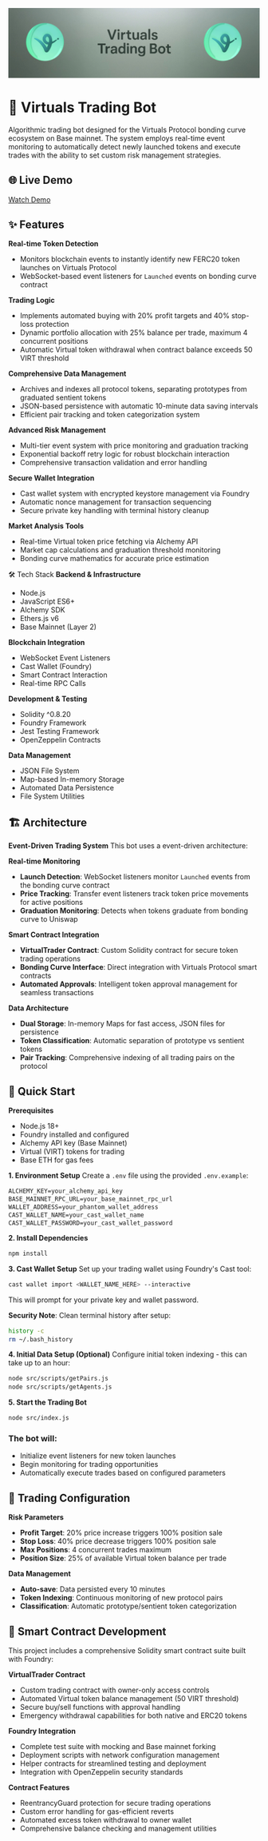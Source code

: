 ![pump display banner](/assets/virtuals_banner.jpeg)

# 🤖 Virtuals Trading Bot
Algorithmic trading bot designed for the Virtuals Protocol bonding curve ecosystem on Base mainnet. The system employs real-time event monitoring to automatically detect newly launched tokens and execute trades with the ability to set custom risk management strategies.

## 🌐 Live Demo
[Watch Demo](https://www.youtube.com/watch?v=3mpz4I8A5D4)

## ✨ Features
**Real-time Token Detection**
- Monitors blockchain events to instantly identify new FERC20 token launches on Virtuals Protocol
- WebSocket-based event listeners for `Launched` events on bonding curve contract

**Trading Logic**
- Implements automated buying with 20% profit targets and 40% stop-loss protection
- Dynamic portfolio allocation with 25% balance per trade, maximum 4 concurrent positions
- Automatic Virtual token withdrawal when contract balance exceeds 50 VIRT threshold

**Comprehensive Data Management**
- Archives and indexes all protocol tokens, separating prototypes from graduated sentient tokens
- JSON-based persistence with automatic 10-minute data saving intervals
- Efficient pair tracking and token categorization system

**Advanced Risk Management**
- Multi-tier event system with price monitoring and graduation tracking
- Exponential backoff retry logic for robust blockchain interaction
- Comprehensive transaction validation and error handling

**Secure Wallet Integration**
- Cast wallet system with encrypted keystore management via Foundry
- Automatic nonce management for transaction sequencing
- Secure private key handling with terminal history cleanup

**Market Analysis Tools**
- Real-time Virtual token price fetching via Alchemy API
- Market cap calculations and graduation threshold monitoring
- Bonding curve mathematics for accurate price estimation

🛠 Tech Stack
**Backend & Infrastructure**
- Node.js
- JavaScript ES6+
- Alchemy SDK
- Ethers.js v6
- Base Mainnet (Layer 2)

**Blockchain Integration**
- WebSocket Event Listeners
- Cast Wallet (Foundry)
- Smart Contract Interaction
- Real-time RPC Calls

**Development & Testing**
- Solidity ^0.8.20
- Foundry Framework
- Jest Testing Framework
- OpenZeppelin Contracts

**Data Management**
- JSON File System
- Map-based In-memory Storage
- Automated Data Persistence
- File System Utilities

## 🏗 Architecture
**Event-Driven Trading System**
This bot uses a event-driven architecture:

**Real-time Monitoring**
- **Launch Detection**: WebSocket listeners monitor `Launched` events from the bonding curve contract
- **Price Tracking**: Transfer event listeners track token price movements for active positions
- **Graduation Monitoring**: Detects when tokens graduate from bonding curve to Uniswap

**Smart Contract Integration**
- **VirtualTrader Contract**: Custom Solidity contract for secure token trading operations
- **Bonding Curve Interface**: Direct integration with Virtuals Protocol smart contracts
- **Automated Approvals**: Intelligent token approval management for seamless transactions

**Data Architecture**
- **Dual Storage**: In-memory Maps for fast access, JSON files for persistence
- **Token Classification**: Automatic separation of prototype vs sentient tokens
- **Pair Tracking**: Comprehensive indexing of all trading pairs on the protocol

## 🚀 Quick Start
**Prerequisites**
- Node.js 18+
- Foundry installed and configured
- Alchemy API key (Base Mainnet)
- Virtual (VIRT) tokens for trading
- Base ETH for gas fees

**1. Environment Setup**
Create a `.env` file using the provided `.env.example`:
```
ALCHEMY_KEY=your_alchemy_api_key
BASE_MAINNET_RPC_URL=your_base_mainnet_rpc_url
WALLET_ADDRESS=your_phantom_wallet_address
CAST_WALLET_NAME=your_cast_wallet_name
CAST_WALLET_PASSWORD=your_cast_wallet_password
```

**2. Install Dependencies**
```bash
npm install
```

**3. Cast Wallet Setup**
Set up your trading wallet using Foundry's Cast tool:
```bash
cast wallet import <WALLET_NAME_HERE> --interactive
```
This will prompt for your private key and wallet password.

**Security Note**: Clean terminal history after setup:
```bash
history -c
rm ~/.bash_history
```

**4. Initial Data Setup (Optional)**
Configure initial token indexing - this can take up to an hour:
```bash
node src/scripts/getPairs.js
node src/scripts/getAgents.js
```

**5. Start the Trading Bot**
```bash
node src/index.js
```

### The bot will:
- Initialize event listeners for new token launches
- Begin monitoring for trading opportunities
- Automatically execute trades based on configured parameters

## 🔧 Trading Configuration
**Risk Parameters**
- **Profit Target**: 20% price increase triggers 100% position sale
- **Stop Loss**: 40% price decrease triggers 100% position sale
- **Max Positions**: 4 concurrent trades maximum
- **Position Size**: 25% of available Virtual token balance per trade

**Data Management**
- **Auto-save**: Data persisted every 10 minutes
- **Token Indexing**: Continuous monitoring of new protocol pairs
- **Classification**: Automatic prototype/sentient token categorization

## 🔧 Smart Contract Development
This project includes a comprehensive Solidity smart contract suite built with Foundry:

**VirtualTrader Contract**
- Custom trading contract with owner-only access controls
- Automated Virtual token balance management (50 VIRT threshold)
- Secure buy/sell functions with approval handling
- Emergency withdrawal capabilities for both native and ERC20 tokens

**Foundry Integration**
- Complete test suite with mocking and Base mainnet forking
- Deployment scripts with network configuration management
- Helper contracts for streamlined testing and deployment
- Integration with OpenZeppelin security standards

**Contract Features**
- ReentrancyGuard protection for secure trading operations
- Custom error handling for gas-efficient reverts
- Automated excess token withdrawal to owner wallet
- Comprehensive balance checking and management utilities
